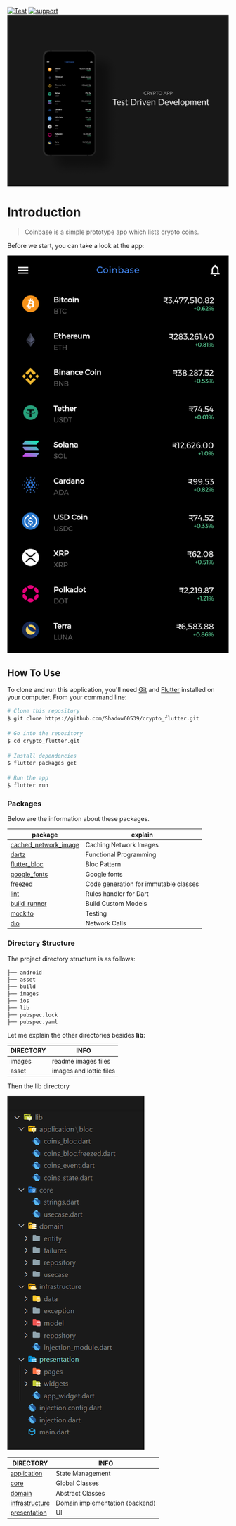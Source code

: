 
[![Test](https://github.com/Shadow60539/crypto_flutter/actions/workflows/test.yml/badge.svg?style=flat&logo=appveyor)](https://github.com/Shadow60539/crypto_flutter/actions/workflows/test.yml) [![support](https://img.shields.io/badge/plateform-flutter%7Cvs%20code-9cf?style=flat&logo=appveyor)](https://github.com/Shadow60539/crypto_flutter)
![lib](images/cover.png)

# Introduction

> Coinbase is a simple prototype app which lists crypto coins.

Before we start, you can take a look at the app:

![Output sample](images/demo.png)




## How To Use

To clone and run this application, you'll need [Git](https://git-scm.com) and [Flutter](https://flutter.dev/docs/get-started/install) installed on your computer. From your command line:

```bash
# Clone this repository
$ git clone https://github.com/Shadow60539/crypto_flutter.git

# Go into the repository
$ cd crypto_flutter.git

# Install dependencies
$ flutter packages get

# Run the app
$ flutter run
```


### Packages


Below are the information about these packages.


package | explain
---|---
[cached_network_image](https://pub.flutter-io.cn/packages/cached_network_image) | Caching Network Images
[dartz](https://pub.flutter-io.cn/packages/dartz) | Functional Programming
[flutter_bloc](https://pub.flutter-io.cn/packages/flutter_bloc) | Bloc Pattern
[google_fonts](https://pub.flutter-io.cn/packages/google_fonts) | Google fonts 
[freezed](https://pub.flutter-io.cn/packages/freezed) | Code generation for immutable classes
[lint](https://pub.flutter-io.cn/packages/lint) | Rules handler for Dart
[build_runner](https://pub.flutter-io.cn/packages/build_runner) | Build Custom Models
[mockito](https://pub.flutter-io.cn/packages/mockito) | Testing
[dio](https://pub.flutter-io.cn/packages/dio) | Network Calls

### Directory Structure

The project directory structure is as follows:

```
├── android
├── asset
├── build
├── images
├── ios
├── lib
├── pubspec.lock
├── pubspec.yaml

```


Let me explain the other directories besides **lib**:

DIRECTORY | INFO
---|---
images | readme images files
asset | images and lottie files

Then the lib directory


![lib](images/lib.png)



DIRECTORY | INFO
---|---
[application](lib/application) | State Management 
[core](lib/core) | Global Classes
[domain](lib/domain) | Abstract Classes
[infrastructure](lib/infrastructure) | Domain implementation (backend)
[presentation](lib/presentation) | UI

